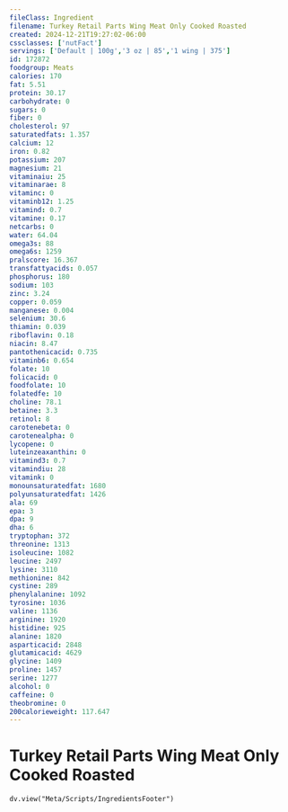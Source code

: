 ```yaml
---
fileClass: Ingredient
filename: Turkey Retail Parts Wing Meat Only Cooked Roasted
created: 2024-12-21T19:27:02-06:00
cssclasses: ['nutFact']
servings: ['Default | 100g','3 oz | 85','1 wing | 375']
id: 172872
foodgroup: Meats
calories: 170
fat: 5.51
protein: 30.17
carbohydrate: 0
sugars: 0
fiber: 0
cholesterol: 97
saturatedfats: 1.357
calcium: 12
iron: 0.82
potassium: 207
magnesium: 21
vitaminaiu: 25
vitaminarae: 8
vitaminc: 0
vitaminb12: 1.25
vitamind: 0.7
vitamine: 0.17
netcarbs: 0
water: 64.04
omega3s: 88
omega6s: 1259
pralscore: 16.367
transfattyacids: 0.057
phosphorus: 180
sodium: 103
zinc: 3.24
copper: 0.059
manganese: 0.004
selenium: 30.6
thiamin: 0.039
riboflavin: 0.18
niacin: 8.47
pantothenicacid: 0.735
vitaminb6: 0.654
folate: 10
folicacid: 0
foodfolate: 10
folatedfe: 10
choline: 78.1
betaine: 3.3
retinol: 8
carotenebeta: 0
carotenealpha: 0
lycopene: 0
luteinzeaxanthin: 0
vitamind3: 0.7
vitamindiu: 28
vitamink: 0
monounsaturatedfat: 1680
polyunsaturatedfat: 1426
ala: 69
epa: 3
dpa: 9
dha: 6
tryptophan: 372
threonine: 1313
isoleucine: 1082
leucine: 2497
lysine: 3110
methionine: 842
cystine: 289
phenylalanine: 1092
tyrosine: 1036
valine: 1136
arginine: 1920
histidine: 925
alanine: 1820
asparticacid: 2848
glutamicacid: 4629
glycine: 1409
proline: 1457
serine: 1277
alcohol: 0
caffeine: 0
theobromine: 0
200calorieweight: 117.647
---
```


# Turkey Retail Parts Wing Meat Only Cooked Roasted

```dataviewjs
dv.view("Meta/Scripts/IngredientsFooter")
```